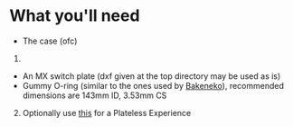 # What you'll need

* The case (ofc)
1.
  * An MX switch plate (dxf given at the top directory may be used as is)
  * Gummy O-ring (similar to the ones used by [Bakeneko](https://github.com/kkatano/bakeneko-60)), recommended dimensions are 143mm ID, 3.53mm CS

2. Optionally use [this](https://github.com/EagleVee/keyboards/tree/master/oring-plateless-kit) for a Plateless Experience
